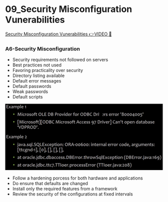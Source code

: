 # 09_Security Misconfiguration Vunerabilities

[Security Misconfiguration Vunerabilities 👉VIDEO &#128279;](https://codered.eccouncil.org/courseVideo/Kali-for-Penetration-Testers?lessonId=aafb9ae6-ae46-4706-8143-1d6523eb1a89&finalAssessment=false)

### A6-Security Misconfiguration

- Security requirements not followed on servers
- Best practices not used
- Favoring practicality over security
- Directory listing available
- Default error messages
- Default passwords
- Weak passwords
- Default scripts

![](img/errorcode.png)

- Follow a hardening porcess for both hardware and applications
- Do ensure that defaults are changed
- Install only the required features from a framework
- Review the security of the configurations at fixed intervals
